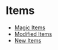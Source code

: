 # Items

- [Magic Items](/items/magic-items)
- [Modified Items](/items/modified-items)
- [New Items](/items/new-items)
